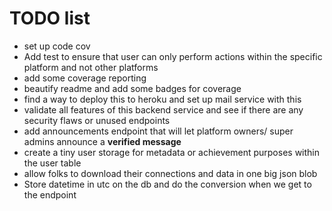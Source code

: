 # TODO list

- set up code cov
- Add test to ensure that user can only perform actions within the specific platform and not other platforms
- add some coverage reporting
- beautify readme and add some badges for coverage
- find a way to deploy this to heroku and set up mail service with this
- validate all features of this backend service and see if there are any security flaws or unused endpoints
- add announcements endpoint that will let platform owners/ super admins announce a **verified message**
- create a tiny user storage for metadata or achievement purposes within the user table
- allow folks to download their connections and data in one big json blob
- Store datetime in utc on the db and do the conversion when we get to the endpoint

